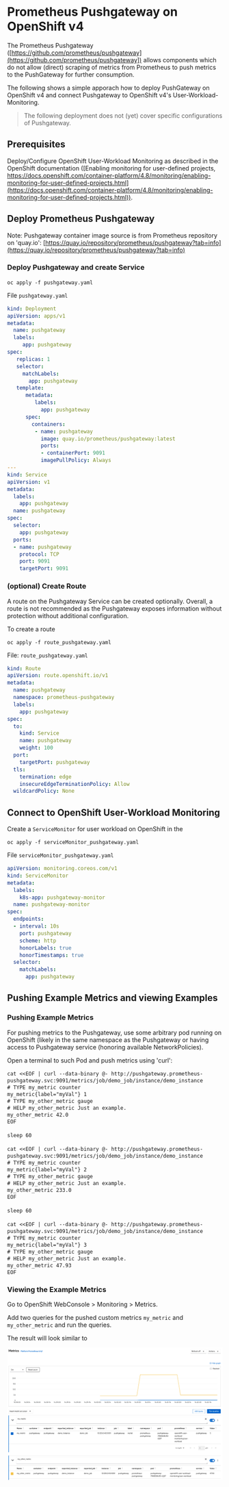 # Prometheus Pushgateway on OpenShift v4

The Prometheus Pushgateway ([https://github.com/prometheus/pushgateway](https://github.com/prometheus/pushgateway]) allows components which do not allow (direct) scraping of metrics from Prometheus to push metrics to the PushGateway for further consumption.

The following shows a simple apporach how to deploy PushGateway on OpenShift v4 and connect Pushgateway to OpenShift v4's User-Workload-Monitoring.

> The following deployment does not (yet) cover specific configurations of Pushgateway.

## Prerequisites

Deploy/Configure OpenShift User-Workload Monitoring as described in the OpenShift documentation ([Enabling monitoring for user-defined projects, https://docs.openshift.com/container-platform/4.8/monitoring/enabling-monitoring-for-user-defined-projects.html](https://docs.openshift.com/container-platform/4.8/monitoring/enabling-monitoring-for-user-defined-projects.html)).

## Deploy Prometheus Pushgateway

Note: Pushgateway container image source is from Prometheus repository on 'quay.io': [https://quay.io/repository/prometheus/pushgateway?tab=info](https://quay.io/repository/prometheus/pushgateway?tab=info)

### Deploy Pushgateway and create Service

```shell
oc apply -f pushgateway.yaml
```

File `pushgateway.yaml`

```yaml
kind: Deployment
apiVersion: apps/v1
metadata:
  name: pushgateway
  labels:
     app: pushgateway
spec:
   replicas: 1
   selector:
     matchLabels:
       app: pushgateway
   template:
      metadata:
         labels:
           app: pushgateway
      spec:
        containers:
         - name: pushgateway
           image: quay.io/prometheus/pushgateway:latest
           ports:
           - containerPort: 9091
           imagePullPolicy: Always
---
kind: Service
apiVersion: v1
metadata:
  labels:
    app: pushgateway
  name: pushgateway
spec:
  selector:
    app: pushgateway
  ports:
  - name: pushgateway
    protocol: TCP
    port: 9091
    targetPort: 9091
```

### (optional) Create Route

A route on the Pushgateway Service can be created optionally. Overall, a route is not recommended as the Pushgateway exposes information without protection without additional configuration.

To create a route

```shell
oc apply -f route_pushgateway.yaml
```

File: `route_pushgateway.yaml`

```yaml
kind: Route
apiVersion: route.openshift.io/v1
metadata:
  name: pushgateway
  namespace: prometheus-pushgateway
  labels:
    app: pushgateway
spec:
  to:
    kind: Service
    name: pushgateway
    weight: 100
  port:
    targetPort: pushgateway
  tls:
    termination: edge
    insecureEdgeTerminationPolicy: Allow
  wildcardPolicy: None
```


## Connect to OpenShift User-Workload Monitoring

Create a `ServiceMonitor` for user workload on OpenShift in the 

```shell
oc apply -f serviceMonitor_pushgateway.yaml
```

File `serviceMonitor_pushgateway.yaml`

```yaml
apiVersion: monitoring.coreos.com/v1
kind: ServiceMonitor
metadata:
  labels:
    k8s-app: pushgateway-monitor
  name: pushgateway-monitor
spec:
  endpoints:
  - interval: 10s
    port: pushgateway
    scheme: http
    honorLabels: true
    honorTimestamps: true
  selector:
    matchLabels:
      app: pushgateway
```

## Pushing Example Metrics and viewing Examples

### Pushing Example Metrics

For pushing metrics to the Pushgateway, use some arbitrary pod running on OpenShift (likely in the same namespace as the Pushgateway or having access to Pushgateway service (honoring available NetworkPolicies).

Open a terminal to such Pod and push metrics using 'curl':

```shell
cat <<EOF | curl --data-binary @- http://pushgateway.prometheus-pushgateway.svc:9091/metrics/job/demo_job/instance/demo_instance
# TYPE my_metric counter
my_metric{label="myVal"} 1
# TYPE my_other_metric gauge
# HELP my_other_metric Just an example.
my_other_metric 42.0
EOF

sleep 60

cat <<EOF | curl --data-binary @- http://pushgateway.prometheus-pushgateway.svc:9091/metrics/job/demo_job/instance/demo_instance
# TYPE my_metric counter
my_metric{label="myVal"} 2
# TYPE my_other_metric gauge
# HELP my_other_metric Just an example.
my_other_metric 233.0
EOF

sleep 60

cat <<EOF | curl --data-binary @- http://pushgateway.prometheus-pushgateway.svc:9091/metrics/job/demo_job/instance/demo_instance
# TYPE my_metric counter
my_metric{label="myVal"} 3
# TYPE my_other_metric gauge
# HELP my_other_metric Just an example.
my_other_metric 47.93
EOF

```

### Viewing the Example Metrics

Go to OpenShift WebConsole > Monitoring > Metrics.

Add two queries for the pushed custom metrics `my_metric` and `my_other_metric` and run the queries.

The result will look similar to

![Example of Pushed Metrics in OpenShift WebConsole Metrics view](sample.png)
